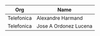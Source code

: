| Org                    | Name                                                |
| -----------------------| ----------------------------------------------------|
| Telefonica | Alexandre Harmand |
| Telefonica | Jose A Ordonez Lucena |
